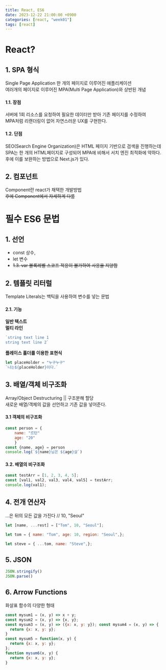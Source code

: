```yaml
---
title: React, ES6
date: 2023-12-22 21:00:00 +0900
categories: [react, "week01"]
tags: [react]
---
```


# React?

## 1. SPA 형식
Single Page Application 한 개의 페이지로 이루어진 애플리케이션   
여러개의 페이지로 이루어진 MPA(Multi Page Application)와 상반된 개념   

#### 1.1. 장점
서버에 1회 리소스를 요청하여 필요한 데이터만 받아 기존 페이지를 수정하여   
MPA처럼 리랜더링이 없어 자연스러운 UX를 구현한다.   

#### 1.2. 단점
SEO(Search Engine Organization)은 HTML 페이지 기반으로 검색을 진행하는데   
SPA는 한 개의 HTML페이지로 구성되어 MPA에 비해서 서치 엔진 최적화에 약하다.   
후에 이를 보완하는 방법으로 Next.js가 있다.    

## 2. 컴포넌트
Component란 react가 채택한 개발방법   
~~후에 Component에서 자세하게 다룸~~   


# 필수 ES6 문법

## 1. 선언
- const 상수, 
- let 변수
- ~~1.3. var 블록레벨 스코프 적용이 불가하여 사용을 지양함~~   

## 2. 템플릿 리터럴
Template Literals는 백틱을 사용하여 변수를 넣는 문법   

#### 2.1. 기능
**일반 텍스트**   
**멀티 라인**   
```javascript
`string text line 1
string text line 2`
```
**플레이스 홀더를 이용한 표현식**   
```javascript
let placeHolder = "누구누구"
`나는${placeHolder}이다.`
```  

## 3. 배열/객체 비구조화
Array/Object Destructuring || 구조분해 할당   
새로운 배열/객체의 값을 선언하고 기존 값을 넣어준다.   

#### 3.1 객체의 비구조화
```javascript
const person = {
    name: "르탄"
    age: "20"
    }
const {name, age} = person
console.log(`${name}님은 ${age}살`)
```   
#### 3.2. 배열의 비구조화
```javascript
const testArr = [1, 2, 3, 4, 5];
const [val1, val2, val3, val4, val5] = testArr;
console.log(val1);
```

## 4. 전개 연산자
...은 뒤의 모든 값을 가진다 // 10, "Seoul"
```javascript
let [name, ...rest] = ["Tom", 10, "Seoul"];
```   

```javascript
let tom = { name: "Tom", age: 10, region: "Seoul",};

let steve = { ...tom, name: "Steve",};
```   

## 5. JSON
```javascript
JSON.stringify() 
JSON.parse() 
``` 

## 6. Arrow Functions
화살표 함수의 다양한 형태   
```javascript
const mysum1 = (x, y) => x + y;
const mysum2 = (x, y) => {x, y};
const mysum3 = (x, y) => ({x: x, y: y}); const mysum4 = (x, y) => {
  return {x: x, y: y};
}
const mysum5 = function(x, y) {
  return {x: x, y: y};
};
function mysum6(x, y) {
  return {x: x, y: y};
}
```

